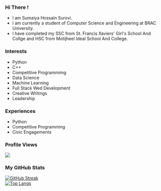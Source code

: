 ### Hi There !
* I am Sumaiya Hossain Surovi.
* I am currently a student of Computer Science and Engineering at BRAC University.
* I have completed my SSC from St. Francis Xaviers' Girl's School And Collge and HSC from Motijheel Ideal School And College.

### Interests
* Python
* C++
* Competitive Programmimg
* Data Science
* Machine Learning
* Full Stack Wed Development
* Creative Writings
* Leadership
  
### Experiences
* Python
* Competitive Programming
* Civic Engagements

### Profile Views
![](https://komarev.com/ghpvc/?username=i-am-surovi&style=flat-square&label=Profile+Views&base=100)

### My GitHub Stats
[![GitHub Streak](http://github-readme-streak-stats.herokuapp.com?user=i-am-surovi&theme=dark&background=000000)](https://git.io/streak-stats)        
[![Top Langs](https://github-readme-stats.vercel.app/api/top-langs/?username=i-am-surovi&layout=compact&theme=vision-friendly-dark)](https://github.com/anuraghazra/github-readme-stats)
